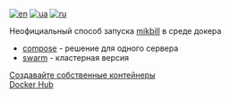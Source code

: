 [![en](https://img.shields.io/badge/lang-en-red.svg)](https://github.com/Nekkoy/docker_mikbill/blob/main/README.md)
[![ua](https://img.shields.io/badge/lang-ua-yellow.svg)](https://github.com/Nekkoy/docker_mikbill/blob/main/README.ua.md)
[![ru](https://img.shields.io/badge/lang-ru-blue.svg)](https://github.com/Nekkoy/docker_mikbill/blob/main/README.ru.md)

Неофициальный способ запуска [mikbill](https://mikbill.pro) в среде докера

+ [compose](compose/README.ru.md) - решение для одного сервера
+ [swarm](swarm/README.ru.md) - кластерная версия

[Создавайте собственные контейнеры](https://github.com/Nekkoy/docker_mikbill_containers)<br>
[Docker Hub](https://hub.docker.com/repositories/nekkoy)
